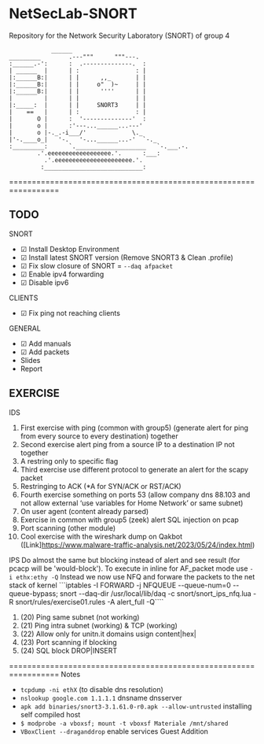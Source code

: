 # NetSecLab-SNORT
Repository for the Network Security Laboratory (SNORT) of group 4


				______                     
	_________        .---"""      """---.              
	:______.-':      :  .--------------.  :             
	| ______  |      | :                : |             
	|:______B:|      | |      ,,_       | |             
	|:______B:|      | |     o"  )~     | |             
	|:______B:|      | |      ''''      | |             
	|         |      | |                | |             
	|:_____:  |      | |     SNORT3     | |             
	|    ==   |      | :                : |             
	|       O |      :  '--------------'  :             
	|       o |      :'---...______...---'              
	|       o |-._.-i___/'             \._              
	|'-.____o_|   '-.   '-...______...-'  `-._          
	:_________:      `.____________________   `-.___.-. 
			.'.eeeeeeeeeeeeeeeeee.'.      :___:
		      .'.eeeeeeeeeeeeeeeeeeeeee.'.         
		     :____________________________:
 


=================================================================
## TODO

SNORT

- ☑ Install Desktop Environment
- ☑ Install latest SNORT version (Remove SNORT3 & Clean .profile)
- ☑ Fix slow closure of SNORT = ```--daq afpacket```
- ☑ Enable ipv4 forwarding
- ☑ Disable ipv6

CLIENTS

- ☑ Fix ping not reaching clients

GENERAL

- ☑ Add manuals
- ☑ Add packets
-    Slides
-    Report

## EXERCISE
IDS
 1. First exercise with ping (common with group5) (generate alert for ping from every source to every destination) together
 2. Second exercise alert ping from a source IP to a destination IP not together
 3. A restring only to specific flag
 4. Third exercise use different protocol to generate an alert for the scapy packet
 5. Restringing to ACK (*A for SYN/ACK or RST/ACK)
 6. Fourth exercise something on ports 53 (allow company dns 88.103 and not allow external ‘use variables for Home Network’ or same subnet)
 7. On user agent (content already parsed)
 8. Exercise in common with group5 (zeek) alert SQL injection on pcap
 9. Port scanning (other module)
 10. Cool exercise with the wireshark dump on Qakbot ([Link]https://www.malware-traffic-analysis.net/2023/05/24/index.html)

IPS
Do almost the same but blocking instead of alert and see result (for pcacp will be 'would-block').
To execute in inline for AF_packet mode use ```-i ethx:ethy -Q```
Instead we now use NFQ and forware the packets to the net stack of kernel
```iptables -I FORWARD -j NFQUEUE --queue-num=0 --queue-bypass; snort --daq-dir /usr/local/lib/daq -c snort/snort_ips_nfq.lua -R snort/rules/exercise01.rules -A alert_full -Q````
 1. (20) Ping same subnet (not working)
 2. (21) Ping intra subnet (working) & TCP (working)
 3. (22) Allow only for unitn.it domains usign content|hex|
 4. (23) Port scanning if blocking
 5. (24) SQL block DROP|INSERT
 

=================================================================
Notes

- ```tcpdump -ni ethX``` (to disable dns resolution)
- ```nslookup google.com 1.1.1.1```  dnsname dnsserver
- ```apk add binaries/snort3-3.1.61.0-r0.apk --allow-untrusted``` installing self compiled host
- ```$ modprobe -a vboxsf; mount -t vboxsf Materiale /mnt/shared```
- ```VBoxClient --draganddrop``` enable services Guest Addition

